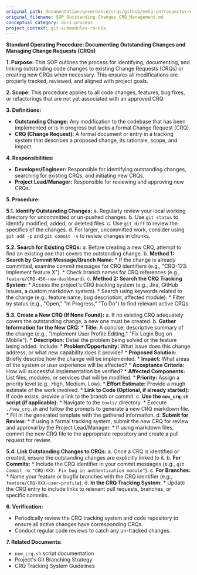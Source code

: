 ```yaml
---
original_path: documentation/governance/crqs/github/meta-introspector/git-submodules-rs-nix/tools/SOP_Outstanding_Changes_CRQ_Management.md
original_filename: SOP_Outstanding_Changes_CRQ_Management.md
conceptual_category: docs-process
project_context: git-submodules-rs-nix
---
```


**Standard Operating Procedure: Documenting Outstanding Changes and Managing Change Requests (CRQs)**

**1. Purpose:**
This SOP outlines the process for identifying, documenting, and linking outstanding code changes to existing Change Requests (CRQs) or creating new CRQs when necessary. This ensures all modifications are properly tracked, reviewed, and aligned with project goals.

**2. Scope:**
This procedure applies to all code changes, features, bug fixes, or refactorings that are not yet associated with an approved CRQ.

**3. Definitions:**
*   **Outstanding Change:** Any modification to the codebase that has been implemented or is in progress but lacks a formal Change Request (CRQ).
*   **CRQ (Change Request):** A formal document or entry in a tracking system that describes a proposed change, its rationale, scope, and impact.

**4. Responsibilities:**
*   **Developer/Engineer:** Responsible for identifying outstanding changes, searching for existing CRQs, and initiating new CRQs.
*   **Project Lead/Manager:** Responsible for reviewing and approving new CRQs.

**5. Procedure:**

**5.1. Identify Outstanding Changes:**
    a.  Regularly review your local working directory for uncommitted or un-pushed changes.
    b.  Use `git status` to identify modified, added, or deleted files.
    c.  Use `git diff` to review the specifics of the changes.
    d.  For larger, uncommitted work, consider using `git add -p` and `git commit -v` to review changes in chunks.

**5.2. Search for Existing CRQs:**
    a.  Before creating a new CRQ, attempt to find an existing one that covers the outstanding change.
    b.  **Method 1: Search by Commit Message/Branch Name:**
        *   If the change is already committed, examine commit messages for CRQ identifiers (e.g., "CRQ-123: Implement feature X").
        *   Check branch names for CRQ references (e.g., `feature/CRQ-456-new-dashboard`).
    c.  **Method 2: Search the CRQ Tracking System:**
        *   Access the project's CRQ tracking system (e.g., Jira, GitHub Issues, a custom markdown system).
        *   Search using keywords related to the change (e.g., feature name, bug description, affected module).
        *   Filter by status (e.g., "Open," "In Progress," "To Do") to find relevant active CRQs.

**5.3. Create a New CRQ (If None Found):**
    a.  If no existing CRQ adequately covers the outstanding change, a new one must be created.
    b.  **Gather Information for the New CRQ:**
        *   **Title:** A concise, descriptive summary of the change (e.g., "Implement User Profile Editing," "Fix Login Bug on Mobile").
        *   **Description:** Detail the problem being solved or the feature being added. Include:
            *   **Problem/Opportunity:** What issue does this change address, or what new capability does it provide?
            *   **Proposed Solution:** Briefly describe how the change will be implemented.
            *   **Impact:** What areas of the system or user experience will be affected?
            *   **Acceptance Criteria:** How will successful implementation be verified?
        *   **Affected Components:** List files, modules, or services that will be modified.
        *   **Priority:** Assign a priority level (e.g., High, Medium, Low).
        *   **Effort Estimate:** Provide a rough estimate of the work involved.
        *   **Link to Code (Optional, if already started):** If code exists, provide a link to the branch or commit.
    c.  **Use the `new_crq.sh` script (if applicable):**
        *   Navigate to the `tools/` directory.
        *   Execute `./new_crq.sh` and follow the prompts to generate a new CRQ markdown file.
        *   Fill in the generated template with the gathered information.
    d.  **Submit for Review:**
        *   If using a formal tracking system, submit the new CRQ for review and approval by the Project Lead/Manager.
        *   If using markdown files, commit the new CRQ file to the appropriate repository and create a pull request for review.

**5.4. Link Outstanding Changes to CRQs:**
    a.  Once a CRQ is identified or created, ensure the outstanding changes are explicitly linked to it.
    b.  **For Commits:**
        *   Include the CRQ identifier in your commit messages (e.g., `git commit -m "CRQ-XXX: Fix bug in authentication module"`).
    c.  **For Branches:**
        *   Name your feature or bugfix branches with the CRQ identifier (e.g., `feature/CRQ-XXX-user-profile`).
    d.  **In the CRQ Tracking System:**
        *   Update the CRQ entry to include links to relevant pull requests, branches, or specific commits.

**6. Verification:**
*   Periodically review the CRQ tracking system and code repository to ensure all active changes have corresponding CRQs.
*   Conduct regular code reviews to catch any un-tracked changes.

**7. Related Documents:**
*   `new_crq.sh` script documentation
*   Project's Git Branching Strategy
*   CRQ Tracking System Guidelines
